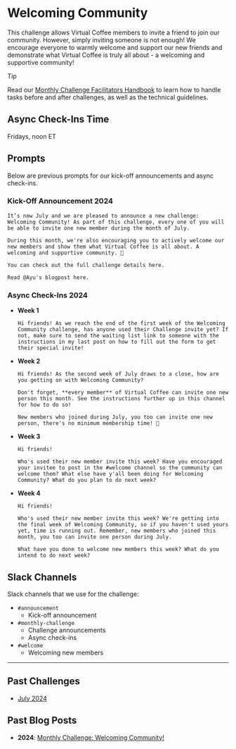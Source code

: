 # Welcoming Community

This challenge allows Virtual Coffee members to invite a friend to join our community. However, simply inviting someone is not enough! We encourage everyone to warmly welcome and support our new friends and demonstrate what Virtual Coffee is truly all about - a welcoming and supportive community!

> [!TIP]
> Read our [Monthly Challenge Facilitators Handbook](../facilitators-docs/README.md) to learn how to handle tasks before and after challenges, as well as the technical guidelines.

## Async Check-Ins Time

Fridays, noon ET

## Prompts

Below are previous prompts for our kick-off announcements and async check-ins.

### Kick-Off Announcement 2024

```text
It’s now July and we are pleased to announce a new challenge: Welcoming Community! As part of this challenge, every one of you will be able to invite one new member during the month of July.

During this month, we're also encouraging you to actively welcome our new members and show them what Virtual Coffee is all about. A welcoming and supportive community. 💖

You can check out the full challenge details here.

Read @Ayu's blogpost here.
```

### Async Check-Ins 2024

- **Week 1**

  ```text
  Hi friends! As we reach the end of the first week of the Welcoming Community challenge, has anyone used their Challenge invite yet? If not, make sure to send the waiting list link to someone with the instructions in my last post on how to fill out the form to get their special invite!
  ```

- **Week 2**

  ```text
  Hi friends! As the second week of July draws to a close, how are you getting on with Welcoming Community?

  Don't forget, **every member** of Virtual Coffee can invite one new person this month. See the instructions further up in this channel for how to do so!

  New members who joined during July, you too can invite one new person, there's no minimum membership time! 💖
  ```

- **Week 3**

  ```text
  Hi friends!

  Who's used their new member invite this week? Have you encouraged your invitee to post in the #welcome channel so the community can welcome them? What else have y'all been doing for Welcoming Community? What do you plan to do next week?
  ```

- **Week 4**

  ```text
  Hi friends!

  Who's used their new member invite this week? We're getting into the final week of Welcoming Community, so if you haven't used yours yet, time is running out. Remember, new members who joined this month, you too can invite one person during July.

  What have you done to welcome new members this week? What do you intend to do next week?
  ```

## Slack Channels

Slack channels that we use for the challenge:

- `#announcement`
  - Kick-off announcement
- `#monthly-challenge`
  - Challenge announcements
  - Async check-ins
- `#welcome`
  - Welcoming new members

---

## Past Challenges

- [July 2024](https://virtualcoffee.io/monthlychallenges/july-2024)

## Past Blog Posts

- **2024**: [Monthly Challenge: Welcoming Community!](https://dev.to/virtualcoffee/monthly-challenge-welcoming-community-4d44)
